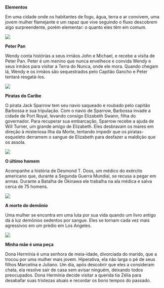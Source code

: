 **Elementos**

Em uma cidade onde os habitantes de fogo, água, terra e ar convivem, uma jovem mulher flamejante e um rapaz que vive seguindo o fluxo descobrem algo surpreendente, 
porém elementar: o quanto eles têm em comum.

![](https://media.tenor.com/jEqh1JgxUIoAAAAi/want-to-have-a-taste-ember.gif)

**Peter Pan**

Wendy conta histórias a seus irmãos John e Michael, e recebe a visita de Peter Pan. Peter é um menino que nunca envelhece e convida Wendy e seus irmãos para visitar a Terra do Nunca, onde ele mora. Quando chegam lá, Wendy e os irmãos são sequestrados pelo Capitão Gancho e Peter tentará resgatá-los.

![](https://media1.tenor.com/m/3L1N0hX46VYAAAAC/half-smile-peter-pan.gif)

**Piratas do Caribe**

O pirata Jack Sparrow tem seu navio saqueado e roubado pelo capitão Barbossa e sua tripulação. Com o navio de Sparrow, Barbossa invade a cidade de Port Royal, levando consigo Elizabeth Swann, filha do governador. Para recuperar sua embarcação, Sparrow recebe a ajuda de Will Turner, um grande amigo de Elizabeth. Eles desbravam os mares em direção à misteriosa Ilha da Morte, tentando impedir que os piratas-esqueleto derramem o sangue de Elizabeth para desfazer a maldição que os assola.

![](https://media1.tenor.com/m/oLtIw5cvfZEAAAAC/captain-jack-sparrow-jack-sparrow.gif)

**O último homem**

Acompanhe a história de Desmond T. Doss, um médico do exército americano que, durante a Segunda Guerra Mundial, se recusa a pegar em armas. Durante a Batalha de Okinawa ele trabalha na ala médica e salva cerca de 75 homens.

![](https://media1.tenor.com/m/pmrVz2WC4pUAAAAC/drag-struggle.gif)

**A morte do demônio** 

Uma mulher se encontra em uma luta por sua vida quando um livro antigo dá à luz demônios sedentos por sangue. Eles se tornam cada vez mais agressivos em um prédio em Los Angeles.

![](https://media1.tenor.com/m/w4-oqFa8cCYAAAAd/evil-dead-evil-dead-rise.gif)

**Minha mãe é uma peça**

Dona Hermínia é uma senhora de meia-idade, divorciada do marido, que a trocou por uma mulher mais jovem. Hiperativa, ela não larga o pé de seus filhos Marcelina e Juliano. Um dia, após descobrir que eles a consideram chata, ela resolve sair de casa sem avisar ninguém, deixando todos preocupados. Dona Hermínia decide visitar a querida tia Zélia para desabafar suas tristezas atuais e recordar os bons tempos do passado.

![]()
